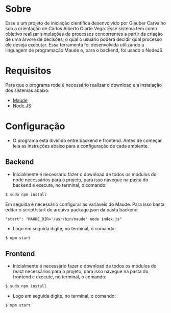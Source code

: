 # Sobre
Esse é um projeto de iniciação cientifica desenvolvido por Glauber Carvalho sob a orientação de Carlos Alberto Olarte Vega. Esse sistema tem como objetivo realizar simulações de processos concorrentes a partir da criação de uma árvore de decisões, o qual o usuário poderá decidir qual processo ele deseja executar. Essa ferramenta foi desenvolvida utilizando a linguagem de programação Maude e, para o backend, foi usado o NodeJS.

# Requisitos
Para que o programa rode é necessário realizar o download e a instalação dos sistemas abaixo:
* [Maude](http://maude.cs.illinois.edu)
* [Node.JS](https://nodejs.org)

# Configuração
* O programa está dividido entre backend e frontend. Antes de começar leia as instruções abaixo para a configuração de cada ambiente. 

## Backend
* Inicialmente é necessário fazer o download de todos os módulos do node necessários para o projeto, para isso navegue na pasta do backend e execute, no terminal, o comando:

```sh
$ sudo npm install
```

Em seguida é necessário configurar as variáveis do Maude. Para isso basta editar o script/start do arquivo package.json da pasta backend
```
"start": "MAUDE_DIR='/usr/bin/maude' node index.js"
```

* Logo em seguida digite, no terminal, o comando:
```sh
$ npm start
```

## Frontend
* Inicialmente é necessário fazer o download de todos os módulos do react necessários para o projeto, para isso navegue na pasta do frontend e execute, no terminal, o comando:

```sh
$ sudo npm install
```

* Logo em seguida digite, no terminal, o comando:

```sh
$ npm start
```
